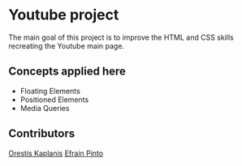 # Youtube project

The main goal of this project is to improve the HTML and CSS skills recreating the Youtube main page.

## Concepts applied here

* Floating Elements
* Positioned Elements
* Media Queries
## Contributors

[Orestis Kaplanis](https://github.com/userman95)
[Efrain Pinto](https://github.com/efrapp)
